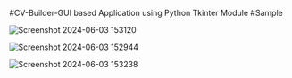#CV-Builder-GUI based Application using Python Tkinter Module
#Sample

![Screenshot 2024-06-03 153120](https://github.com/pranay1306/CV-Builder/assets/118453032/95499456-200e-40cb-af20-b93348142c6e)

![Screenshot 2024-06-03 152944](https://github.com/pranay1306/CV-Builder/assets/118453032/e68877d5-6004-4cbd-a9e4-fd7f7ba84abf)

![Screenshot 2024-06-03 153238](https://github.com/pranay1306/CV-Builder/assets/118453032/f29448a8-47e5-46c3-b1ea-bbee331833bf)
